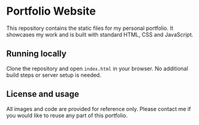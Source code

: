 # Portfolio Website

This repository contains the static files for my personal portfolio. It showcases my work and is built with standard HTML, CSS and JavaScript.

## Running locally

Clone the repository and open `index.html` in your browser. No additional build steps or server setup is needed.

## License and usage

All images and code are provided for reference only. Please contact me if you would like to reuse any part of this portfolio.
